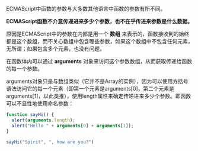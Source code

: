 ECMAScript中函数的参数与大多数其他语言中函数的参数有所不同。 

**ECMAScript函数不介意传递进来多少个参数，也不在乎传进来参数是什么数据。**

原因是ECMAScript中的参数在内部是用一个 **数组** 来表示的，函数接收到的始终都是这个数组，而不关心数组中包含哪些参数，如果这个数组中不包含任何元素，无所谓；如果包含多个元素，也没有问题。   

在函数体内可以通过 **arguments** 对象来访问这个参数数组，从而获取传递给函数的每一个参数。  

arguments对象只是与数组类似（它并不是Array的实例），因为可以使用方括号语法访问它的每一个元素（即第一个元素是arguments[0]，第二个元素是arguments[1]，以此类推），使用length属性来确定传递进来多少个参数。即函数可以不显性地使用命名参数：
```js
function sayHi() {
  alert(arguments.length);
  alert("Hello " + arguments[0] + arguments[1]);
}

sayHi("Spirit", ", how are you?")
```

